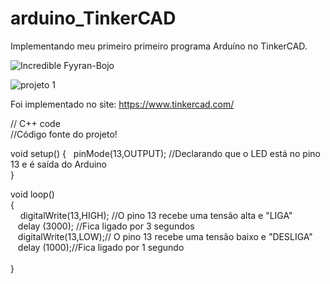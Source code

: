 # arduino_TinkerCAD
Implementando meu primeiro primeiro programa Arduíno no TinkerCAD.



![Incredible Fyyran-Bojo](https://user-images.githubusercontent.com/69328711/164992196-8567955a-7318-4d49-bcb4-7fe828184616.png)


![projeto 1](https://user-images.githubusercontent.com/69328711/165409280-3ccfae8a-cc8d-42a5-b1c3-225bed0db78c.gif)



Foi implementado no site: https://www.tinkercad.com/


// C++ code <br>
//Código fonte do projeto! <br>

void setup()
{
  &nbsp; pinMode(13,OUTPUT); //Declarando que o LED está no pino 13 e é saída do Arduino<br>
} <br> 
 
void loop()<br> 
{<br> 
	 &nbsp; &nbsp;  digitalWrite(13,HIGH); //O pino 13 recebe uma tensão alta e "LIGA" <br> 
  	&nbsp;&nbsp;  delay (3000); //Fica ligado por 3 segundos<br> 
  	&nbsp;&nbsp;  digitalWrite(13,LOW);// O pino 13 recebe uma tensão baixo e "DESLIGA"<br> 
    &nbsp;&nbsp;  delay (1000);//Fica ligado por 1 segundo<br>
<br> 
}

